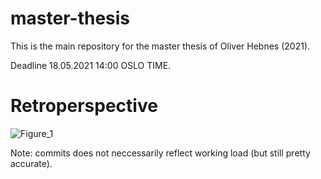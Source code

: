 # master-thesis

This is the main repository for the master thesis of Oliver Hebnes (2021). 

Deadline 18.05.2021 14:00 OSLO TIME.

# Retroperspective

![Figure_1](https://user-images.githubusercontent.com/37620785/134976430-2ec2305a-af40-4e77-b323-3d28343fa166.png)

Note: commits does not neccessarily reflect working load (but still pretty accurate). 
